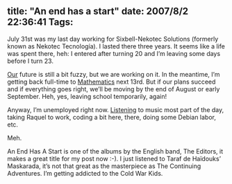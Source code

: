 title: "An end has a start"
date: 2007/8/2 22:36:41
Tags: 
---
<p>July 31st was my last day working for Sixbell-Nekotec Solutions (formerly known as Nekotec Tecnología). I lasted there three years. It seems like a life was spent there, heh: I entered after turning 20 and I’m leaving some days before I turn 23.</p>

<p><a href="http://www.maggit.com.mx/" target="_blank">Our</a> future is still a bit fuzzy, but we are working on it. In the meantime, I’m getting back full-time to <a href="http://www.matematicas.unam.mx/" target="_blank">Mathematics</a> next 13rd. But if our plans succeed and if everything goes right, we’ll be moving by the end of August or early September. Heh, yes, leaving school temporarily, again!</p>

<p>Anyway, I’m unemployed right now. <a href="http://www.last.fm/user/damog" target="_blank">Listening</a> to music most part of the day, taking Raquel to work, coding a bit here, there, doing some Debian labor, etc.</p>

<p>Meh.</p>

<p>An End Has A Start is one of the albums by the English band, The Editors, it makes a great title for my post now :-). I just listened to Taraf de Haïdouks’ Maskarada, it’s not that great as the masterpiece as The Continuing Adventures. I’m getting addicted to the Cold War Kids.</p>
